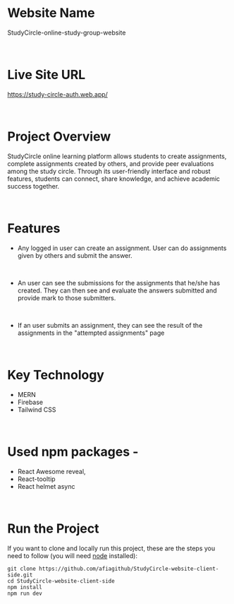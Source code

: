# Website Name
StudyCircle-online-study-group-website

<br>

# Live Site URL
https://study-circle-auth.web.app/

<br>

# Project Overview
StudyCircle online learning platform allows students to create assignments, complete assignments created by others, and provide peer evaluations among the study circle. Through its user-friendly interface and robust features, students can connect, share knowledge, and achieve academic success together.

<br>

# Features
* Any logged in user can create an assignment. User can do assignments given by others and submit the answer.
<br>

* An user can see the submissions for the assignments that he/she has created. They can then see and evaluate the answers submitted and provide mark to those submitters.
<br>

* If an user submits an assignment, they can see the result of the assignments in the "attempted assignments" page
<br>

# Key Technology
* MERN
* Firebase
* Tailwind CSS

<br>

# Used npm packages -
* React Awesome reveal,
* React-tooltip
* React helmet async

<br>

# Run the Project
If you want to clone and locally run this project, these are the steps you need to follow (you will need [node](https://nodejs.org/en) installed):
```
git clone https://github.com/afiagithub/StudyCircle-website-client-side.git
cd StudyCircle-website-client-side
npm install
npm run dev
```

